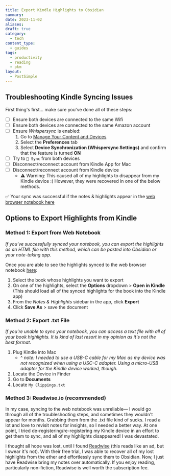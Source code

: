 ```yaml
---
title: Export Kindle Highlights to Obsidian
summary: 
date: 2023-11-02
aliases: 
draft: true
category:
  - tech
content_type:
  - guides
tags:
  - productivity
  - reading
  - pkm
layout:
  - PostSimple
---
```

<Callout text="My Kindle is probably just old at this point (Kindle Paperwhite 7th Generation), but I have the hardest time getting my Notes & Highlights to sync so I can access them from my laptop. If you are also struggling to access your notes and highlights from anywhere other than your Kindle device, then check out these options." />

## Troubleshooting Kindle Syncing Issues

First thing's first... make sure you've done all of these steps:

- [ ] Ensure both devices are connected to the same Wifi
- [ ] Ensure both devices are connected to the same Amazon account
- [ ] Ensure _Whispersync_ is enabled:
  1.  Go to [Manage Your Content and Devices](https://www.amazon.com/mycd)
  2.  Select the **Preferences** tab
  3.  Select **Device Synchronization (Whispersync Settings)** and confirm that the feature is turned **ON**
- [ ] Try to `🔄 Sync` from both devices
- [ ] Disconnect/reconnect account from Kindle App for Mac
- [ ] Disconnect/reconnect account from Kindle device
  - ⚠️ Warning: This caused all of my highlights to disappear from my Kindle device :( However, they were recovered in one of the below methods.

✅ Your sync was successful if the notes & highlights appear in the [web browser notebook here](https://read.amazon.com/notebook)


## Options to Export Highlights from Kindle

### Method 1: Export from Web Notebook

_If you've successfully synced your notebook, you can export the highlights as an HTML file with this method, which can be pasted into Obsidian or your note-taking app_.

Once you are able to see the highlights synced to the web browser notebook [here](https://read.amazon.com/notebook):

1. Select the book whose highlights you want to export
2. On one of the highlights, select the **Options** dropdown > **Open in Kindle** (This should load all of the synced highlights for the book into the Kindle app)
3. From the _Notes & Highlights_ sidebar in the app, click **Export**
4. Click **Save As** > save the document

### Method 2: Export .txt File

_If you're unable to sync your notebook, you can access a text file with all of your book highlights. It is kind of last resort in my opinion as it's not the best format._

1. Plug Kindle into Mac 
	- ^ _note: I needed to use a USB-C cable for my Mac as my device was not recognized when using a USC-C adapter. Using a micro-USB adapter for the Kindle device worked, though._
2. Locate the Device in Finder
3. Go to **Documents**
4. Locate `My Clippings.txt`

### Method 3: Readwise.io (recommended)

In my case, syncing to the web notebook was unreliable— I would go through all of the troubleshooting steps, and sometimes they wouldn't appear for months. Grabbing them from the .txt file kind of sucks. I read a lot and love to revisit notes for insights, so I needed a better way. At one point, I tried de-registering/re-registering my Kindle device in an effort to get them to sync, and all of my highlights disappeared! I was devastated.

I thought all hope was lost, until I found [Readwise](https://readwise.io/) (this reads like an ad, but I swear it's not). With their free trial, I was able to recover all of my lost highlights from the ether and effortlessly sync them to Obsidian. Now, I just have Readwise bring my notes over automatically. If you enjoy reading, particularly non-fiction, Readwise is well worth the subscription fee.
